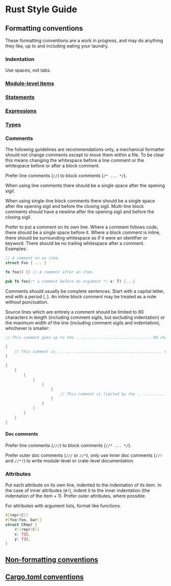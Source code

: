# Rust Style Guide

## Formatting conventions

These formatting conventions are a work in progress, and may do anything they
like, up to and including eating your laundry.

### Indentation

Use spaces, not tabs.

### [Module-level items](items.md)
### [Statements](statements.md)
### [Expressions](expressions.md)
### [Types](type.md)


### Comments

The following guidelines are recommendations only, a mechanical formatter should
not change comments except to move them within a file. To be clear this means
changing the whitespace before a line comment or the whitespace before or after
a block comment.

Prefer line comments (`//`) to block comments (`/* ... */`).

When using line comments there should be a single space after the opening sigil.

When using single-line block comments there should be a single space after the
opening sigil and before the closing sigil. Multi-line block comments should
have a newline after the opening sigil and before the closing sigil.

Prefer to put a comment on its own line. Where a comment follows code, there
should be a single space before it. Where a block comment is inline, there
should be surrounding whitespace as if it were an identifier or keyword. There
should be no trailing whitespace after a comment. Examples:

```rust
// A comment on an item.
struct Foo { ... }

fn foo() {} // A comment after an item.

pub fn foo(/* a comment before an argument */ x: T) {...}
```

Comments should usually be complete sentences. Start with a capital letter, end
with a period (`.`). An inline block comment may be treated as a note without
punctuation.

Source lines which are entirely a comment should be limited to 80 characters
in length (including comment sigils, but excluding indentation) or the maximum
width of the line (including comment sigils and indentation), whichever is
smaller:

```rust
// This comment goes up to the ................................. 80 char margin.

{
    // This comment is .............................................. 80 chars wide.
}

{
    {
        {
            {
                {
                    {
                        // This comment is limited by the ......................... 100 char margin.
                    }
                }
            }
        }
    }
}
```

#### Doc comments

Prefer line comments (`///`) to block comments (`//* ... */`).

Prefer outer doc comments (`///` or `//*`), only use inner doc comments (`//!`
and `//*!`) to write module-level or crate-level documentation.


### Attributes

Put each attribute on its own line, indented to the indentation of its item.
In the case of inner attributes (`#!`), indent it to the inner indentation (the
indentation of the item + 1). Prefer outer attributes, where possible.

For attributes with argument lists, format like functions.

```rust
#[repr(C)]
#[foo(foo, bar)]
struct CRepr {
    #![repr(C)]
    x: f32,
    y: f32,
}
```

## [Non-formatting conventions](advice.md)

## [Cargo.toml conventions](cargo.md)

